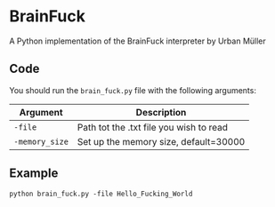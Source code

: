 # BrainFuck
 A Python implementation of the BrainFuck interpreter by Urban Müller
 
 
## Code

You should run the `brain_fuck.py` file with the following arguments:

|Argument             | Description                                                                                   |
|---------------------|-----------------------------------------------------------------------------------------------|
|`-file`              | Path tot the .txt file you wish to read                                                       |
|`-memory_size`       | Set up the memory size, default=30000                                                         |

## Example

```text
python brain_fuck.py -file Hello_Fucking_World
```

